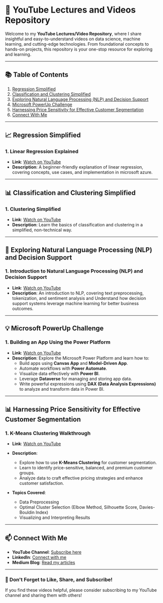 # 🎥 YouTube Lectures and Videos Repository

Welcome to my **YouTube Lectures/Video Repository**, where I share insightful and easy-to-understand videos on data science, machine learning, and cutting-edge technologies. From foundational concepts to hands-on projects, this repository is your one-stop resource for exploring and learning.

---

## 📚 Table of Contents

1. [Regression Simplified](#regression-simplified)
2. [Classification and Clustering Simplified](#classification-and-clustering-simplified)
3. [Exploring Natural Language Processing (NLP) and Decision Support](#exploring-natural-language-processing-nlp-and-decision-support)
4. [Microsoft PowerUp Challenge](#microsoft-powerup-challenge)
5. [Harnessing Price Sensitivity for Effective Customer Segmentation](#harnessing-price-sensitivity-for-effective-customer-segmentation)
6. [Connect With Me](#connect-with-me)

---

## 📈 Regression Simplified

### **1. Linear Regression Explained**
- **Link**: [Watch on YouTube]([https://www.youtube.com/watch?v=example1](https://youtu.be/GpQd6AhTSwg?si=tM_w4Lb-PNl9kpGi))
- **Description**: A beginner-friendly explanation of linear regression, covering concepts, use cases, and implementation in microsoft azure.
---

## 📊 Classification and Clustering Simplified

### **1. Clustering Simplified**
- **Link**: [Watch on YouTube](https://youtu.be/EIG05iAE-ig?si=nJaklEnpAfXfft8c)
- **Description**: Learn the basics of  classification and clustering in a simplified, non-technical way.

---

## 🤖 Exploring Natural Language Processing (NLP) and Decision Support

### **1. Introduction to Natural Language Processing (NLP) and Decision Support**
- **Link**: [Watch on YouTube](https://youtu.be/UQnv1ySo3Mg?si=889bi2omt8gMnIht)
- **Description**: An introduction to NLP, covering text preprocessing, tokenization, and sentiment analysis and Understand how decision support systems leverage machine learning for better business outcomes.

---

## 💡 Microsoft PowerUp Challenge

### **1. Building an App Using the Power Platform**
- **Link**: [Watch on YouTube](https://youtu.be/EUv3T9U-G88?si=RoIkJ4Hi14dPwAH6)
- **Description**: Explore the Microsoft Power Platform and learn how to:
  - Build apps using **Canvas App** and **Model-Driven App**.
  - Automate workflows with **Power Automate**.
  - Visualize data effectively with **Power BI**.
  - Leverage **Dataverse** for managing and storing app data.
  - Write powerful expressions using **DAX (Data Analysis Expressions)** to analyze and transform data in Power BI.

---

## 📊 Harnessing Price Sensitivity for Effective Customer Segmentation

### **1. K-Means Clustering Walkthrough**
- **Link**: [Watch on YouTube](https://youtu.be/Rt7ySuJcuA4?si=nR0kkfnr91KeaQXI)
- **Description**: 
  - Explore how to use **K-Means Clustering** for customer segmentation.
  - Learn to identify price-sensitive, balanced, and premium customer groups.
  - Analyze data to craft effective pricing strategies and enhance customer satisfaction.

- **Topics Covered**:
  - Data Preprocessing
  - Optimal Cluster Selection (Elbow Method, Silhouette Score, Davies-Bouldin Index)
  - Visualizing and Interpreting Results

---

## 📫 Connect With Me

- **YouTube Channel**: [Subscribe here](https://www.youtube.com/@CynthiaTheDataTechie)
- **LinkedIn**: [Connect with me](https://www.linkedin.com/in/cynthia-akiotu-7b695aa9/)
- **Medium Blog**: [Read my articles](https://medium.com/@cynthiaakiotu)

---

### 🌟 Don't Forget to Like, Share, and Subscribe!

If you find these videos helpful, please consider subscribing to my YouTube channel and sharing them with others!
